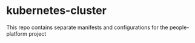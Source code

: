 # kubernetes-cluster

This repo contains separate manifests and configurations for the people-platform project

